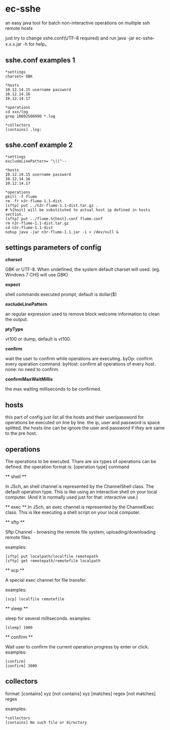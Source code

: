 ec-sshe
=======

an easy java tool for batch non-interactive operations on multiple ssh remote hosts

just try to change sshe.conf(UTF-8 required) and run java -jar ec-sshe-x.x.x.jar -h for help。


## sshe.conf examples 1
```
*settings
charset= GBK

*hosts
10.12.14.15 username password
10.12.14.16
10.12.14.17

*operations
cd xxx/log
grep 18602506990 *.log

*collectors
[contains] .log:

```

## sshe.conf example 2
```
*settings
excludeLinePattern= ^\||^--

*hosts
10.12.14.15 username password
10.12.14.16
10.12.14.17

*operations
pkill -f flume
rm -fr n3r-flume-1.1-dist
[sftp] put ../n3r-flume-1.1-dist.tar.gz .
# %{host} will be substituted to actual host ip defined in hosts section.
[sftp] put ../flume.%{host}.conf flume.conf
rm n3r-flume-1.1-dist.tar.gz
cd n3r-flume-1.1-dist
nohup java -jar n3r-flume-1.1.jar -i > /dev/null &

```

## settings parameters of config
***charset***

GBK or UTF-8.
When undefined, the system default charset will used. (eg. Windows 7 CHS will use GBK)

**expect**

shell commands executed prompt, default is dollar($)

**excludeLinePattern**

an regular expression used to remove block welcome information to clean the output.

**ptyType**

vt100 or dump, default is vt100.

**confirm**

wait the user to confirm while operations are executing.
byOp: confirm every operation command.
byHost: confirm all operations of every host.
none: no need to confirm.

**confirmMaxWaitMillis**

the max waiting milliseconds to be confirmed.


## hosts
this part of config just list all the hosts and their user/password for operations be executed on line by line.
the ip, user and password is space splitted.
the hosts line can be ignore the user and password if they are same to the pre host.

## operations
The operations to be executed.
Thare are six types of operations can be defined.
the operation format is:
[operation type] command

** shell **

In JSch, an shell channel is represented by the ChannelShell class.
The default operation type.
This is like using an interactive shell on your local computer.
 (And it is normally used just for that: interactive use.)

** exec **
In JSch, an exec channel is represented by the ChannelExec class.
This is like executing a shell script on your local computer.

** sftp **

Sftp Channel - browsing the remote file system, uploading/downloading remote files.

examples:
```
[sftp] put localpath/localfile remotepath
[sftp] get remotepath/remotefile localpath
```

** scp **

A special exec channel for file transfer.

examples:
```
[scp] localfile remotefile
```

** sleep **

sleep for several milliseconds.
examples:
```
[sleep] 1000
```

** confirm **

Wait user to confirm the current operation progress by enter or click.
examples:
```
[confirm]
[confirm] 3000
```

## collectors
format:
[contains] xyz
[not contains] xyz
[matches] regex
[not matches] regex

examples:
```
*collectors
[contains] No such file or directory
```

